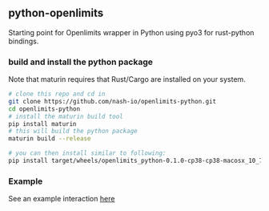 ## python-openlimits

Starting point for Openlimits wrapper in Python using pyo3 for rust-python bindings.

### build and install the python package

Note that maturin requires that Rust/Cargo are installed on your system.

```bash
# clone this repo and cd in
git clone https://github.com/nash-io/openlimits-python.git
cd openlimits-python
# install the maturin build tool
pip install maturin
# this will build the python package 
maturin build --release

# you can then install similar to following:
pip install target/wheels/openlimits_python-0.1.0-cp38-cp38-macosx_10_7_x86_64.whl
```

### Example

See an example interaction [here](examples/openlimits-python-example.ipynb)
